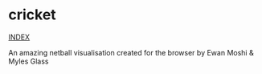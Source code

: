 # cricket

[INDEX](https://cdn.rawgit.com/mylesglass/cricket/4147e5b8daa81360b2c02cec57d3f5af40830b5f/index.html)

An amazing netball visualisation created for the browser by Ewan Moshi &amp; Myles Glass
